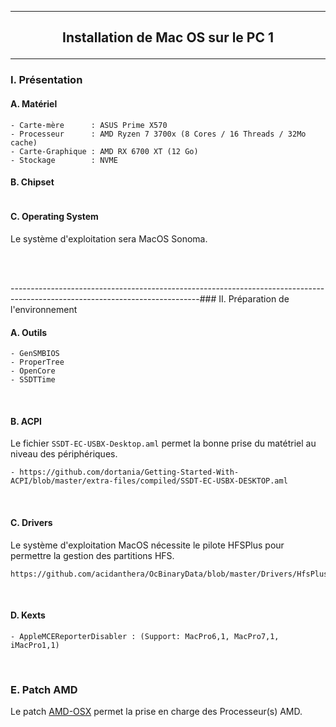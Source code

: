 -----------------------------------------------------------------------------------------------------------------------------
## <p align='center'> Installation de Mac OS sur le PC 1 </p>

-----------------------------------------------------------------------------------------------------------------------------
### I. Présentation
#### A. Matériel
```
- Carte-mère      : ASUS Prime X570
- Processeur      : AMD Ryzen 7 3700x (8 Cores / 16 Threads / 32Mo cache)
- Carte-Graphique : AMD RX 6700 XT (12 Go)
- Stockage        : NVME
```
#### B. Chipset
```
```

#### C. Operating System
Le système d'exploitation sera MacOS Sonoma.

<br />
<br />

-----------------------------------------------------------------------------------------------------------------------------### II. Préparation de l'environnement
#### A. Outils
```
- GenSMBIOS 
- ProperTree
- OpenCore
- SSDTTime
```

<br />

#### B. ACPI
Le fichier `SSDT-EC-USBX-Desktop.aml` permet la bonne prise du matétriel au niveau des périphériques. 
```
- https://github.com/dortania/Getting-Started-With-ACPI/blob/master/extra-files/compiled/SSDT-EC-USBX-DESKTOP.aml
```

<br />

#### C. Drivers
Le système d'exploitation MacOS nécessite le pilote HFSPlus pour permettre la gestion des partitions HFS.
```
https://github.com/acidanthera/OcBinaryData/blob/master/Drivers/HfsPlus.efi
```

<br />

#### D. Kexts
```
- AppleMCEReporterDisabler : (Support: MacPro6,1, MacPro7,1, iMacPro1,1)
```

<br />

### E. Patch AMD
Le patch [AMD-OSX](https://github.com/AMD-OSX/AMD_Vanilla) permet la prise en charge des Processeur(s) AMD.

<br />
